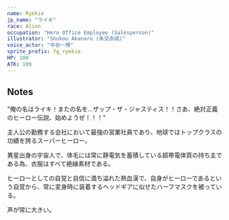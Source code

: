 ```yaml
---
name: Ryekie
jp_name: "ライキ"
race: Alien
occupation: "Hero Office Employee (Salesperson)"
illustrator: "Shukou Akanaru (朱交赤成)"
voice_actor: "中谷一博"
sprite_prefix: fg_ryekie
HP: 100
ATK: 100
---
```


## Notes

"俺の名はライキ！またの名を…ザップ・ザ・ジャスティス！！さあ、絶対正義のヒーロー伝説、始めようぜ！！！"

主人公の勤務する会社において最強の営業社員であり、地球ではトップクラスの功績を誇るスーパーヒーロー。

異星出身の宇宙人で、体毛には常に静電気を蓄積している超帯電体質の持ち主である為、衣服はすべて絶縁素材である。

ヒーローとしての自覚と自信に満ち溢れた熱血漢で、自身がヒーローであるという自覚から、常に変身時に装着するヘッドギアに似せたハーフマスクを被っている。

声が常に大きい。
